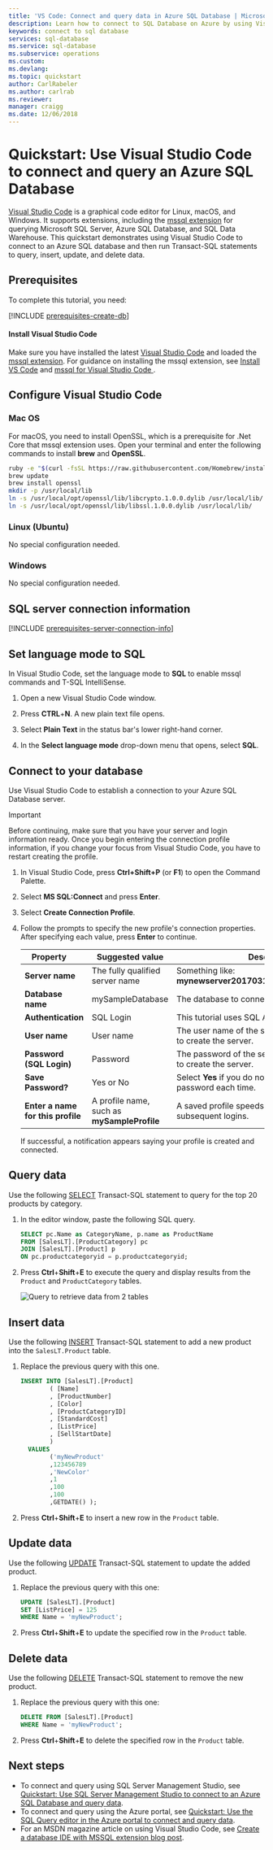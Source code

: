 ```yaml
---
title: 'VS Code: Connect and query data in Azure SQL Database | Microsoft Docs'
description: Learn how to connect to SQL Database on Azure by using Visual Studio Code. Then, run Transact-SQL (T-SQL) statements to query and edit data.
keywords: connect to sql database
services: sql-database
ms.service: sql-database
ms.subservice: operations
ms.custom: 
ms.devlang: 
ms.topic: quickstart
author: CarlRabeler
ms.author: carlrab
ms.reviewer:
manager: craigg
ms.date: 12/06/2018
---
```

# Quickstart: Use Visual Studio Code to connect and query an Azure SQL Database

[Visual Studio Code](https://code.visualstudio.com/docs) is a graphical code editor for Linux, macOS, and Windows. It supports extensions, including the [mssql extension](https://aka.ms/mssql-marketplace) for querying Microsoft SQL Server, Azure SQL Database, and SQL Data Warehouse. This quickstart demonstrates using Visual Studio Code to connect to an Azure SQL database and then run Transact-SQL statements to query, insert, update, and delete data.

## Prerequisites

To complete this tutorial, you need:

[!INCLUDE [prerequisites-create-db](../../includes/sql-database-connect-query-prerequisites-create-db-includes.md)]

#### Install Visual Studio Code

Make sure you have installed the latest [Visual Studio Code](https://code.visualstudio.com/Download) and loaded the [mssql extension](https://aka.ms/mssql-marketplace). For guidance on installing the mssql extension, see [Install VS Code](https://docs.microsoft.com/sql/linux/sql-server-linux-develop-use-vscode#install-vs-code) and [mssql for Visual Studio Code
](https://marketplace.visualstudio.com/items?itemName=ms-mssql.mssql). 

## Configure Visual Studio Code 

### **Mac OS**
For macOS, you need to install OpenSSL, which is a prerequisite for .Net Core that mssql extension uses. Open your terminal and enter the following commands to install **brew** and **OpenSSL**. 

```bash
ruby -e "$(curl -fsSL https://raw.githubusercontent.com/Homebrew/install/master/install)"
brew update
brew install openssl
mkdir -p /usr/local/lib
ln -s /usr/local/opt/openssl/lib/libcrypto.1.0.0.dylib /usr/local/lib/
ln -s /usr/local/opt/openssl/lib/libssl.1.0.0.dylib /usr/local/lib/
```

### **Linux (Ubuntu)**

No special configuration needed.

### **Windows**

No special configuration needed.

## SQL server connection information

[!INCLUDE [prerequisites-server-connection-info](../../includes/sql-database-connect-query-prerequisites-server-connection-info-includes.md)]

## Set language mode to SQL

In Visual Studio Code, set the language mode to **SQL**  to enable mssql commands and T-SQL IntelliSense.

1. Open a new Visual Studio Code window. 

2. Press **CTRL**+**N**. A new plain text file opens. 

3. Select **Plain Text** in the status bar's lower right-hand corner.

4. In the **Select language mode** drop-down menu that opens, select **SQL**. 

## Connect to your database

Use Visual Studio Code to establish a connection to your Azure SQL Database server.

> [!IMPORTANT]
> Before continuing, make sure that you have your server and login information ready. Once you begin entering the connection profile information, if you change your focus from Visual Studio Code, you have to restart creating the profile.
>

1. In Visual Studio Code, press **Ctrl+Shift+P** (or **F1**) to open the Command Palette.

2. Select **MS SQL:Connect** and press **Enter**.

3. Select **Create Connection Profile**.

4. Follow the prompts to specify the new profile's connection properties. After specifying each value, press **Enter** to continue. 

   | Property       | Suggested value | Description |
   | ------------ | ------------------ | ------------------------------------------------- | 
   | **Server name** | The fully qualified server name | Something like: **mynewserver20170313.database.windows.net**. |
   | **Database name** | mySampleDatabase | The database to connect to. |
   | **Authentication** | SQL Login| This tutorial uses SQL Authentication. |
   | **User name** | User name | The user name of the server admin account used to create the server. |
   | **Password (SQL Login)** | Password | The password of the server admin account used to create the server. |
   | **Save Password?** | Yes or No | Select **Yes** if you do not want to enter the password each time. |
   | **Enter a name for this profile** | A profile name, such as **mySampleProfile** | A saved profile speeds your connection on subsequent logins. | 

   If successful, a notification appears saying your profile is created and connected.

## Query data

Use the following [SELECT](https://msdn.microsoft.com/library/ms189499.aspx) Transact-SQL statement to query for the top 20 products by category.

1. In the editor window, paste the following SQL query.

   ```sql
   SELECT pc.Name as CategoryName, p.name as ProductName
   FROM [SalesLT].[ProductCategory] pc
   JOIN [SalesLT].[Product] p
   ON pc.productcategoryid = p.productcategoryid;
   ```

2. Press **Ctrl**+**Shift**+**E** to execute the query and display results from the `Product` and `ProductCategory` tables.

    ![Query to retrieve data from 2 tables](./media/sql-database-connect-query-vscode/query.png)

## Insert data

Use the following [INSERT](https://msdn.microsoft.com/library/ms174335.aspx) Transact-SQL statement to add a new product into the `SalesLT.Product` table.

1. Replace the previous query with this one.

   ```sql
   INSERT INTO [SalesLT].[Product]
           ( [Name]
           , [ProductNumber]
           , [Color]
           , [ProductCategoryID]
		   , [StandardCost]
		   , [ListPrice]
		   , [SellStartDate]
		   )
     VALUES
           ('myNewProduct'
           ,123456789
           ,'NewColor'
           ,1
		   ,100
		   ,100
		   ,GETDATE() );
   ```

2. Press **Ctrl**+**Shift**+**E** to insert a new row in the `Product` table.

## Update data

Use the following [UPDATE](https://msdn.microsoft.com/library/ms177523.aspx) Transact-SQL statement to update the added product.

1. Replace the previous query with this one:

   ```sql
   UPDATE [SalesLT].[Product]
   SET [ListPrice] = 125
   WHERE Name = 'myNewProduct';
   ```

2. Press **Ctrl**+**Shift**+**E** to update the specified row in the `Product` table.

## Delete data

Use the following [DELETE](https://docs.microsoft.com/sql/t-sql/statements/delete-transact-sql) Transact-SQL statement to remove the new product.

1. Replace the previous query with this one:

   ```sql
   DELETE FROM [SalesLT].[Product]
   WHERE Name = 'myNewProduct';
   ```

2. Press **Ctrl**+**Shift**+**E** to delete the specified row in the `Product` table.

## Next steps

- To connect and query using SQL Server Management Studio, see [Quickstart: Use SQL Server Management Studio to connect to an Azure SQL Database and query data](sql-database-connect-query-ssms.md).
- To connect and query using the Azure portal, see [Quickstart: Use the SQL Query editor in the Azure portal to connect and query data](sql-database-connect-query-portal.md).
- For an MSDN magazine article on using Visual Studio Code, see [Create a database IDE with MSSQL extension blog post](https://msdn.microsoft.com/magazine/mt809115).
